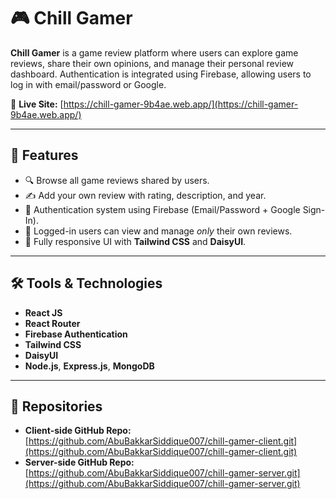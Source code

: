 # 🎮 Chill Gamer

**Chill Gamer** is a game review platform where users can explore game reviews, share their own opinions, and manage their personal review dashboard. Authentication is integrated using Firebase, allowing users to log in with email/password or Google.

🔗 **Live Site:** [https://chill-gamer-9b4ae.web.app/](https://chill-gamer-9b4ae.web.app/)

---

## 🚀 Features

- 🔍 Browse all game reviews shared by users.
- ✍️ Add your own review with rating, description, and year.
- 🔐 Authentication system using Firebase (Email/Password + Google Sign-In).
- 👤 Logged-in users can view and manage *only* their own reviews.
- 💅 Fully responsive UI with **Tailwind CSS** and **DaisyUI**.

---

## 🛠️ Tools & Technologies

- **React JS**
- **React Router**
- **Firebase Authentication**
- **Tailwind CSS**
- **DaisyUI**
- **Node.js**, **Express.js**, **MongoDB**

---

## 🔗 Repositories

- **Client-side GitHub Repo:** [https://github.com/AbuBakkarSiddique007/chill-gamer-client.git](https://github.com/AbuBakkarSiddique007/chill-gamer-client.git)
- **Server-side GitHub Repo:** [https://github.com/AbuBakkarSiddique007/chill-gamer-server.git](https://github.com/AbuBakkarSiddique007/chill-gamer-server.git)

